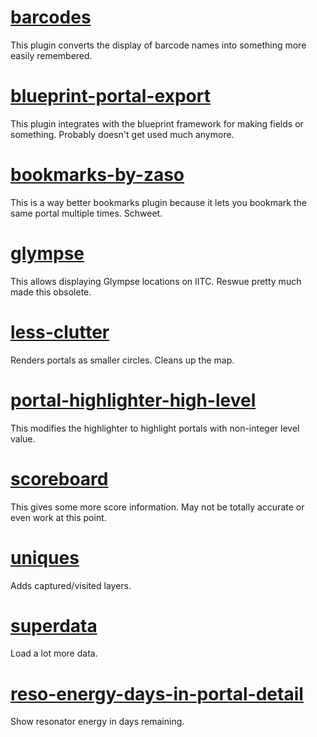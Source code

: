 # [barcodes](../../raw/master/barcodes.user.js)
This plugin converts the display of barcode names into something more easily remembered.

# [blueprint-portal-export](../../raw/master/blueprint-portal-export.user.js)
This plugin integrates with the blueprint framework for making fields or something. Probably doesn't get used much anymore.

# [bookmarks-by-zaso](../../raw/master/bookmarks-by-zaso.user.js)
This is a way better bookmarks plugin because it lets you bookmark the same portal multiple times. Schweet.

# [glympse](../../raw/master/glympse.user.js)
This allows displaying Glympse locations on IITC. Reswue pretty much made this obsolete.

# [less-clutter](../../raw/master/less-clutter.user.js)
Renders portals as smaller circles. Cleans up the map.

# [portal-highlighter-high-level](../../raw/master/portal-highlighter-high-level.user.js)
This modifies the highlighter to highlight portals with non-integer level value.

# [scoreboard](../../raw/master/scoreboard.user.js)
This gives some more score information. May not be totally accurate or even work at this point.

# [uniques](../../raw/master/uniques.user.js)
Adds captured/visited layers.

# [superdata](../../raw/master/superdata.user.js)
Load a lot more data.

# [reso-energy-days-in-portal-detail](../../raw/master/reso-energy-days-in-portal-detail.user.js)
Show resonator energy in days remaining.
